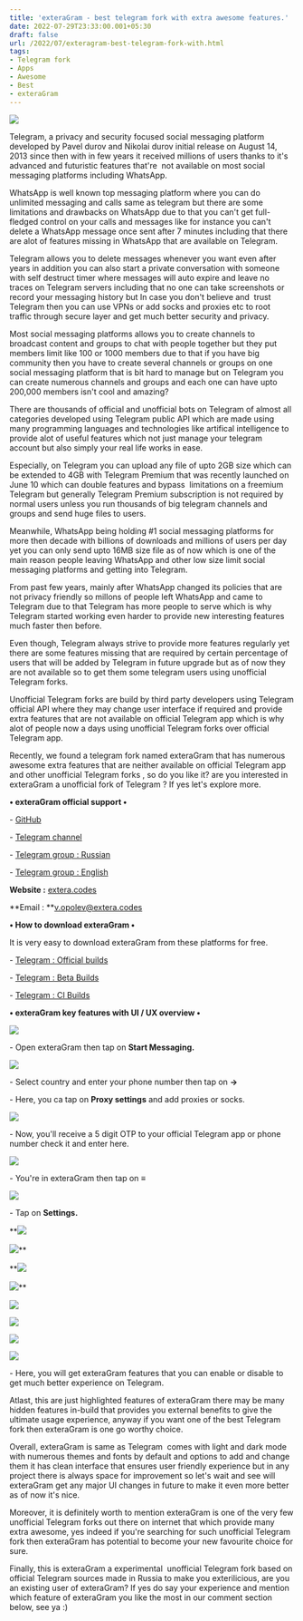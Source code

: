 ```yaml
---
title: 'exteraGram - best telegram fork with extra awesome features.'
date: 2022-07-29T23:33:00.001+05:30
draft: false
url: /2022/07/exteragram-best-telegram-fork-with.html
tags: 
- Telegram fork
- Apps
- Awesome
- Best
- exteraGram
---
```


 [![](https://lh3.googleusercontent.com/-ndEg4pnE6mE/YuQg0zS0gUI/AAAAAAAAMxo/2__GXdoYZ74AxzBvewaJnxT4JFcx0XZgACNcBGAsYHQ/s1600/1659117775877716-0.png)](https://lh3.googleusercontent.com/-ndEg4pnE6mE/YuQg0zS0gUI/AAAAAAAAMxo/2__GXdoYZ74AxzBvewaJnxT4JFcx0XZgACNcBGAsYHQ/s1600/1659117775877716-0.png) 

  

  

Telegram, a privacy and security focused social messaging platform developed by Pavel durov and Nikolai durov initial release on August 14, 2013 since then with in few years it received millions of users thanks to it's advanced and futuristic features that're  not available on most social messaging platforms including WhatsApp.

  

WhatsApp is well known top messaging platform where you can do unlimited messaging and calls same as telegram but there are some limitations and drawbacks on WhatsApp due to that you can't get full-fledged control on your calls and messages like for instance you can't delete a WhatsApp message once sent after 7 minutes including that there are alot of features missing in WhatsApp that are available on Telegram.

  

Telegram allows you to delete messages whenever you want even after years in addition you can also start a private conversation with someone with self destruct timer where messages will auto expire and leave no traces on Telegram servers including that no one can take screenshots or record your messaging history but In case you don't believe and  trust Telegram then you can use VPNs or add socks and proxies etc to root traffic through secure layer and get much better security and privacy.

  

Most social messaging platforms allows you to create channels to broadcast content and groups to chat with people together but they put members limit like 100 or 1000 members due to that if you have big community then you have to create several channels or groups on one social messaging platform that is bit hard to manage but on Telegram you can create numerous channels and groups and each one can have upto 200,000 members isn't cool and amazing?

  

There are thousands of official and unofficial bots on Telegram of almost all categories developed using Telegram public API which are made using many programming languages and technologies like artifical intelligence to provide alot of useful features which not just manage your telegram account but also simply your real life works in ease.

  

Especially, on Telegram you can upload any file of upto 2GB size which can be extended to 4GB with Telegram Premium that was recently launched on June 10 which can double features and bypass  limitations on a freemium Telegram but generally Telegram Premium subscription is not required by normal users unless you run thousands of big telegram channels and groups and send huge files to users.

  

Meanwhile, WhatsApp being holding #1 social messaging platforms for more then decade with billions of downloads and millions of users per day yet you can only send upto 16MB size file as of now which is one of the main reason people leaving WhatsApp and other low size limit social messaging platforms and getting into Telegram.

  

From past few years, mainly after WhatsApp changed its policies that are not privacy friendly so millons of people left WhatsApp and came to Telegram due to that Telegram has more people to serve which is why Telegram started working even harder to provide new interesting features much faster then before.

  

Even though, Telegram always strive to provide more features regularly yet there are some features missing that are required by certain percentage of users that will be added by Telegram in future upgrade but as of now they are not available so to get them some telegram users using unofficial Telegram forks.

  

Unofficial Telegram forks are build by third party developers using Telegram official API where they may change user interface if required and provide extra features that are not available on official Telegram app which is why alot of people now a days using unofficial Telegram forks over official Telegram app.

  

Recently, we found a telegram fork named exteraGram that has numerous awesome extra features that are neither available on official Telegram app and other unofficial Telegram forks , so do you like it? are you interested in exteraGram a unofficial fork of Telegram ? If yes let's explore more.

  

**• exteraGram official support •**

\- [GitHub](https://github.com/exteraSquad)

\- [Telegram channel](https://t.me/exteragram)

\- [Telegram group : Russian](https://t.me/+Nfp9jsOAdEA2MGEy)[](https://t.me/+Nfp9jsOAdEA2MGEy)

\- [Telegram group : English](https://t.me/en_exteraChat)

  

**Website :** [extera.codes](http://extera.codes)

**Email : **[v.opolev@extera.codes](mailto:v.opolev@extera.codes)

**• How to download exteraGram •**

It is very easy to download exteraGram from these platforms for free.

  

\- [](https://t.me/exteragram)[Telegram : Official builds](https://t.me/exterabeta)

\- [Telegram : Beta Builds](https://t.me/exterabeta)

\- [Telegram : CI Builds](https://t.me/exteraGramCI)

**• exteraGram key features with UI / UX overview •**

 **[![](https://lh3.googleusercontent.com/-_XAy_WQFZAo/YuQg0OXdGII/AAAAAAAAMxk/o1yMuqIuSPI0p_oRtoNnTHeW3mp4Vi4TQCNcBGAsYHQ/s1600/1659117772203538-1.png)](https://lh3.googleusercontent.com/-_XAy_WQFZAo/YuQg0OXdGII/AAAAAAAAMxk/o1yMuqIuSPI0p_oRtoNnTHeW3mp4Vi4TQCNcBGAsYHQ/s1600/1659117772203538-1.png)** 

\- Open exteraGram then tap on **Start Messaging.**

 **[![](https://lh3.googleusercontent.com/-1NCMmmvPqmA/YuQgzPNrODI/AAAAAAAAMxg/DGldameIIlU2ReI9buwVQldarEUHl_MzwCNcBGAsYHQ/s1600/1659117768647953-2.png)](https://lh3.googleusercontent.com/-1NCMmmvPqmA/YuQgzPNrODI/AAAAAAAAMxg/DGldameIIlU2ReI9buwVQldarEUHl_MzwCNcBGAsYHQ/s1600/1659117768647953-2.png)** 

\- Select country and enter your phone number then tap on **\->**

\- Here, you ca tap on **Proxy settings** and add proxies or socks.

  

 [![](https://lh3.googleusercontent.com/-tyu7xkSKa4M/YuQgyGl4gNI/AAAAAAAAMxY/OSFMe0RAaiQz5665yrS5gArOVSW6pJRrgCNcBGAsYHQ/s1600/1659117764934891-3.png)](https://lh3.googleusercontent.com/-tyu7xkSKa4M/YuQgyGl4gNI/AAAAAAAAMxY/OSFMe0RAaiQz5665yrS5gArOVSW6pJRrgCNcBGAsYHQ/s1600/1659117764934891-3.png) 

  

\- Now, you'll receive a 5 digit OTP to your official Telegram app or phone number check it and enter here.

  

 [![](https://lh3.googleusercontent.com/-BCz1Hc4-FTk/YuQgxVRZaNI/AAAAAAAAMxQ/4stK5wBGgmES6UW30alGr8JyT2RDZfjUwCNcBGAsYHQ/s1600/1659117761061721-4.png)](https://lh3.googleusercontent.com/-BCz1Hc4-FTk/YuQgxVRZaNI/AAAAAAAAMxQ/4stK5wBGgmES6UW30alGr8JyT2RDZfjUwCNcBGAsYHQ/s1600/1659117761061721-4.png) 

  

\- You're in exteraGram then tap on **≡**

  

 [![](https://lh3.googleusercontent.com/-9uQZw1ktQgw/YuQgwU6tQrI/AAAAAAAAMxM/Pj1EzD_s7GUQ2FO7xQE_sA0ujS-EaJJ5ACNcBGAsYHQ/s1600/1659117755955436-5.png)](https://lh3.googleusercontent.com/-9uQZw1ktQgw/YuQgwU6tQrI/AAAAAAAAMxM/Pj1EzD_s7GUQ2FO7xQE_sA0ujS-EaJJ5ACNcBGAsYHQ/s1600/1659117755955436-5.png) 

  

\- Tap on **Settings.**

 **[![](https://lh3.googleusercontent.com/-XsI7iLhRKzE/YuQgvL1g6LI/AAAAAAAAMxI/rLNBIOYtZH8Ss-S5VWhffIRFzUjRP5-sgCNcBGAsYHQ/s1600/1659117751729552-6.png)](https://lh3.googleusercontent.com/-XsI7iLhRKzE/YuQgvL1g6LI/AAAAAAAAMxI/rLNBIOYtZH8Ss-S5VWhffIRFzUjRP5-sgCNcBGAsYHQ/s1600/1659117751729552-6.png) 

 [![](https://lh3.googleusercontent.com/-6Zy9OJaBwoY/YuQgt-6Sg8I/AAAAAAAAMxE/CeItKsf7MH8-cstz7-BXJAhQZbwDTM1awCNcBGAsYHQ/s1600/1659117747721148-7.png)](https://lh3.googleusercontent.com/-6Zy9OJaBwoY/YuQgt-6Sg8I/AAAAAAAAMxE/CeItKsf7MH8-cstz7-BXJAhQZbwDTM1awCNcBGAsYHQ/s1600/1659117747721148-7.png)** 

 **[![](https://lh3.googleusercontent.com/-wbu_qoTzBcE/YuQgs03fm3I/AAAAAAAAMxA/L3MpRfvXItw24uxnEfrwOnm1qaJnY3k7gCNcBGAsYHQ/s1600/1659117743554593-8.png)](https://lh3.googleusercontent.com/-wbu_qoTzBcE/YuQgs03fm3I/AAAAAAAAMxA/L3MpRfvXItw24uxnEfrwOnm1qaJnY3k7gCNcBGAsYHQ/s1600/1659117743554593-8.png) 

 [![](https://lh3.googleusercontent.com/-vLXDp89j0B0/YuQgm-1gsBI/AAAAAAAAMw8/rG4SSonuLQQCV1IT9gK7GgixeJ8IQ8PkACNcBGAsYHQ/s1600/1659117719100809-9.png)](https://lh3.googleusercontent.com/-vLXDp89j0B0/YuQgm-1gsBI/AAAAAAAAMw8/rG4SSonuLQQCV1IT9gK7GgixeJ8IQ8PkACNcBGAsYHQ/s1600/1659117719100809-9.png)** 

 **[![](https://lh3.googleusercontent.com/-h9rzR8-ia2M/YuQgl9pz8HI/AAAAAAAAMw4/reKuuOa_yBchiTE51tutdcJz8m7RcTW_ACNcBGAsYHQ/s1600/1659117713907790-10.png)](https://lh3.googleusercontent.com/-h9rzR8-ia2M/YuQgl9pz8HI/AAAAAAAAMw4/reKuuOa_yBchiTE51tutdcJz8m7RcTW_ACNcBGAsYHQ/s1600/1659117713907790-10.png)** 

 **[![](https://lh3.googleusercontent.com/-ibAPOmfYY7w/YuQgkbtvZPI/AAAAAAAAMw0/s8-S9Zg8FIgYDqHBKHMSqIMS5MHkHCm6wCNcBGAsYHQ/s1600/1659117708836293-11.png)](https://lh3.googleusercontent.com/-ibAPOmfYY7w/YuQgkbtvZPI/AAAAAAAAMw0/s8-S9Zg8FIgYDqHBKHMSqIMS5MHkHCm6wCNcBGAsYHQ/s1600/1659117708836293-11.png)** 

 **[![](https://lh3.googleusercontent.com/-xP4eo19sWlQ/YuQgja6M-JI/AAAAAAAAMww/rWk6ygknzawoD4GoCRCauTzH4YA--oNRgCNcBGAsYHQ/s1600/1659117704562133-12.png)](https://lh3.googleusercontent.com/-xP4eo19sWlQ/YuQgja6M-JI/AAAAAAAAMww/rWk6ygknzawoD4GoCRCauTzH4YA--oNRgCNcBGAsYHQ/s1600/1659117704562133-12.png)** 

 **[![](https://lh3.googleusercontent.com/-AmAWnAIsFIg/YuQgiCTtLzI/AAAAAAAAMws/FQHH4F-EFW0Sv0KERnCZjLqn2ivT3KwHgCNcBGAsYHQ/s1600/1659117697494231-13.png)](https://lh3.googleusercontent.com/-AmAWnAIsFIg/YuQgiCTtLzI/AAAAAAAAMws/FQHH4F-EFW0Sv0KERnCZjLqn2ivT3KwHgCNcBGAsYHQ/s1600/1659117697494231-13.png)** 

\- Here, you will get exteraGram features that you can enable or disable to get much better experience on Telegram.

  

Atlast, this are just highlighted features of exteraGram there may be many hidden features in-build that provides you external benefits to give the ultimate usage experience, anyway if you want one of the best Telegram fork then exteraGram is one go worthy choice.

  

Overall, exteraGram is same as Telegram  comes with light and dark mode with numerous themes and fonts by default and options to add and change them it has clean interface that ensures user friendly experience but in any project there is always space for improvement so let's wait and see will exteraGram get any major UI changes in future to make it even more better as of now it's nice.

  

Moreover, it is definitely worth to mention exteraGram is one of the very few unofficial Telegram forks out there on internet that which provide many extra awesome, yes indeed if you're searching for such unofficial Telegram fork then exteraGram has potential to become your new favourite choice for sure.

  

Finally, this is exteraGram a experimental  unofficial Telegram fork based on official Telegram sources made in Russia to make you exterilicious, are you an existing user of exteraGram? If yes do say your experience and mention which feature of exteraGram you like the most in our comment section below, see ya :)